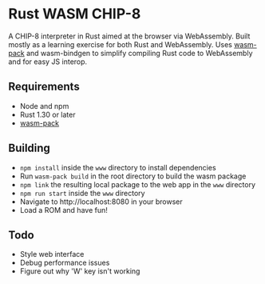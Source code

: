 # Rust WASM CHIP-8

A CHIP-8 interpreter in Rust aimed at the browser via WebAssembly. Built mostly as a learning exercise for both Rust and WebAssembly. Uses [wasm-pack](https://github.com/rustwasm/wasm-pack) and wasm-bindgen to simplify compiling Rust code to WebAssembly and for easy JS interop.

## Requirements

- Node and npm
- Rust 1.30 or later
- [wasm-pack](https://github.com/rustwasm/wasm-pack)

## Building

- `npm install` inside the `www` directory to install dependencies
- Run `wasm-pack build` in the root directory to build the wasm package
- `npm link` the resulting local package to the web app in the `www` directory
- `npm run start` inside the `www` directory
- Navigate to http://localhost:8080 in your browser
- Load a ROM and have fun!

## Todo

- Style web interface
- Debug performance issues
- Figure out why 'W' key isn't working
